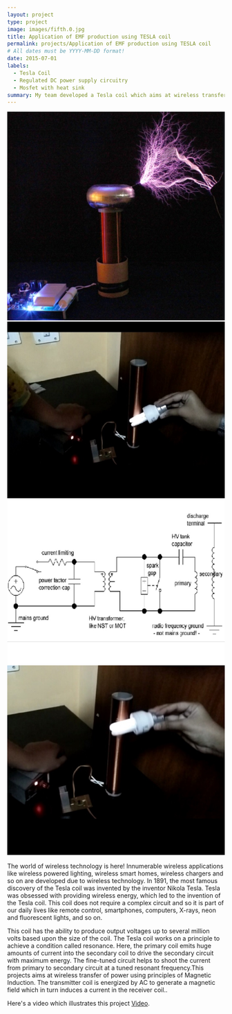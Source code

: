 ```yaml
---
layout: project
type: project
image: images/fifth.0.jpg
title: Application of EMF production using TESLA coil
permalink: projects/Application of EMF production using TESLA coil
# All dates must be YYYY-MM-DD format!
date: 2015-07-01
labels:
  - Tesla Coil
  - Regulated DC power supply circuitry
  - Mosfet with heat sink
summary: My team developed a Tesla coil which aims at wireless transfer of power using principles of Magnetic Induction.
---
```


<div class="ui small rounded images">
  <img class="ui image" src="../images/fifth.0.jpg">
  <img class="ui image" src="../images/fifth.1.jpg">
  <img class="ui image" src="../images/fifth.2.jpg">
  <img class="ui image" src="../images/fifth.3.jpg">
</div>

The world of wireless technology is here! Innumerable wireless applications like wireless powered lighting, wireless smart homes, wireless chargers and so on are developed due to wireless technology. In 1891, the most famous discovery of the Tesla coil was invented by the inventor Nikola Tesla. Tesla was obsessed with providing wireless energy, which led to the invention of the Tesla coil. This coil does not require a complex circuit and so it is part of our daily lives like remote control, smartphones, computers, X-rays, neon and fluorescent lights, and so on.

This coil has the ability to produce output voltages up to several million volts based upon the size of the coil. The Tesla coil works on a principle to achieve a condition called resonance. Here, the primary coil emits huge amounts of current into the secondary coil to drive the secondary circuit with maximum energy. The fine-tuned circuit helps to shoot the current from primary to secondary circuit at a tuned resonant frequency.This projects aims at wireless transfer of power using principles of Magnetic Induction. The transmitter coil is energized by AC to generate a magnetic field which in turn induces a current in the receiver coil..

Here's a video which illustrates this project [Video](https://vimeo.com/499510456).



